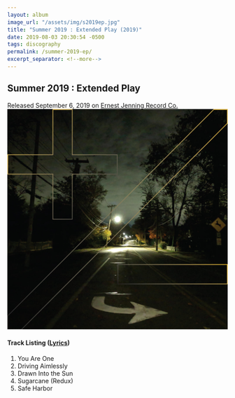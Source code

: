 ```yaml
---
layout: album
image_url: "/assets/img/s2019ep.jpg"
title: "Summer 2019 : Extended Play (2019)"
date: 2019-08-03 20:30:54 -0500
tags: discography
permalink: /summer-2019-ep/
excerpt_separator: <!--more-->
---
```


<!--more-->

## Summer 2019 : Extended Play

<div id="release-info">
    Released September 6, 2019 on <a href="https://ejrc.com">Ernest Jenning Record Co.</a>
</div>

<div id="container">
    <div id="release-container">
        <div id="artwork">
            <a href="/assets/img/s2019ep.jpg" alt="Full res version"><img src="/assets/img/s2019ep.jpg"/></a>
        </div>
        <div id="tracklist">
            <h4>Track Listing (<a href="/lyrics/#summer-2019-extended-play-album">Lyrics</a>)</h4>
            <ol>
                <li>You Are One</li>
                <li>Driving Aimlessly</li>
                <li>Drawn Into the Sun</li>
                <li>Sugarcane (Redux)</li>
                <li>Safe Harbor</li>
            </ol>
        </div>
    </div>
</div>
